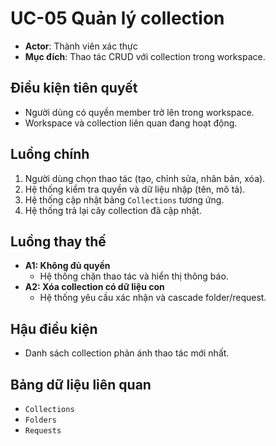 # UC-05 Quản lý collection

- **Actor**: Thành viên xác thực
- **Mục đích**: Thao tác CRUD với collection trong workspace.

## Điều kiện tiên quyết
- Người dùng có quyền member trở lên trong workspace.
- Workspace và collection liên quan đang hoạt động.

## Luồng chính
1. Người dùng chọn thao tác (tạo, chỉnh sửa, nhân bản, xóa).
2. Hệ thống kiểm tra quyền và dữ liệu nhập (tên, mô tả).
3. Hệ thống cập nhật bảng `Collections` tương ứng.
4. Hệ thống trả lại cây collection đã cập nhật.

## Luồng thay thế
- **A1: Không đủ quyền**
  - Hệ thống chặn thao tác và hiển thị thông báo.
- **A2: Xóa collection có dữ liệu con**
  - Hệ thống yêu cầu xác nhận và cascade folder/request.

## Hậu điều kiện
- Danh sách collection phản ánh thao tác mới nhất.

## Bảng dữ liệu liên quan
- `Collections`
- `Folders`
- `Requests`
